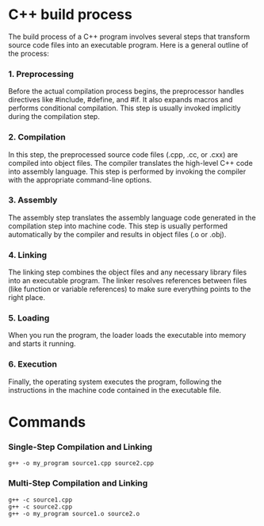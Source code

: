 # C++ build process
The build process of a C++ program involves several steps that transform source code files into an executable program. Here is a general outline of the process:
### 1. Preprocessing
Before the actual compilation process begins, the preprocessor handles directives like #include, #define, and #if. It also expands macros and performs conditional compilation. This step is usually invoked implicitly during the compilation step.

### 2. Compilation
In this step, the preprocessed source code files (.cpp, .cc, or .cxx) are compiled into object files. The compiler translates the high-level C++ code into assembly language. This step is performed by invoking the compiler with the appropriate command-line options.

### 3. Assembly
The assembly step translates the assembly language code generated in the compilation step into machine code. This step is usually performed automatically by the compiler and results in object files (.o or .obj).

### 4. Linking
The linking step combines the object files and any necessary library files into an executable program. The linker resolves references between files (like function or variable references) to make sure everything points to the right place.

### 5. Loading
When you run the program, the loader loads the executable into memory and starts it running.

### 6. Execution
Finally, the operating system executes the program, following the instructions in the machine code contained in the executable file.

# Commands
### Single-Step Compilation and Linking
~~~
g++ -o my_program source1.cpp source2.cpp
~~~
### Multi-Step Compilation and Linking
~~~
g++ -c source1.cpp
g++ -c source2.cpp
g++ -o my_program source1.o source2.o
~~~
